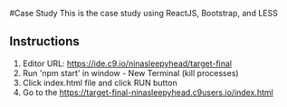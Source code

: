 #Case Study
This is the case study using ReactJS, Bootstrap, and LESS

## Instructions 

1. Editor URL: https://ide.c9.io/ninasleepyhead/target-final
2. Run 'npm start' in window - New Terminal (kill processes)
3. Click index.html file and click RUN button
4. Go to the https://target-final-ninasleepyhead.c9users.io/index.html



